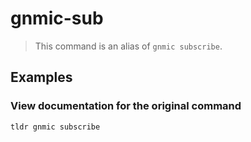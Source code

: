 # gnmic-sub

> This command is an alias of `gnmic subscribe`.

## Examples

### View documentation for the original command

```bash
tldr gnmic subscribe
```

